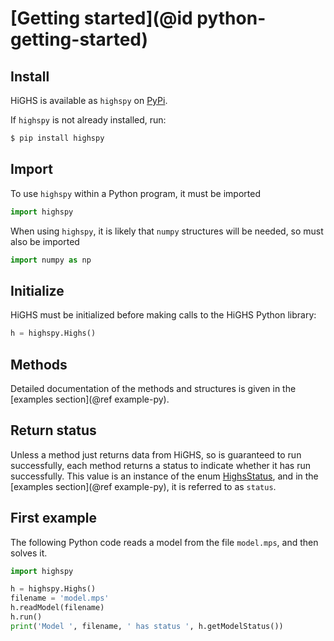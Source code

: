 # [Getting started](@id python-getting-started)

## Install

HiGHS is available as `highspy` on [PyPi](https://pypi.org/project/highspy/).

If `highspy` is not already installed, run:

```bash
$ pip install highspy
```

## Import

To use `highspy` within a Python program, it must be imported

```python
import highspy
```

When using `highspy`, it is likely that `numpy` structures will be needed,
so must also be imported

```python
import numpy as np
```

## Initialize

HiGHS must be initialized before making calls to the HiGHS Python library:

```python
h = highspy.Highs()
```

## Methods

Detailed documentation of the methods and structures is given in the
[examples section](@ref example-py).

## Return status

Unless a method just returns data from HiGHS, so is guaranteed to run
successfully, each method returns a status to indicate whether it has run
successfully. This value is an instance of the enum [HighsStatus](@ref), and in
the [examples section](@ref example-py), it is referred to as `status`.

## First example

The following Python code reads a model from the file `model.mps`, and then
solves it.

```python
import highspy

h = highspy.Highs()
filename = 'model.mps'
h.readModel(filename)
h.run()
print('Model ', filename, ' has status ', h.getModelStatus())
```
